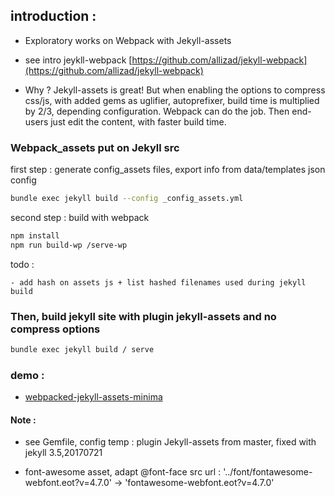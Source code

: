## introduction :

- Exploratory works on Webpack with Jekyll-assets

- see intro jeykll-webpack [https://github.com/allizad/jekyll-webpack](https://github.com/allizad/jekyll-webpack)

- Why ? Jekyll-assets is great! But when enabling the options to compress css/js, with added gems as uglifier, autoprefixer, build time is multiplied by 2/3, depending configuration. Webpack can do the job. Then end-users just edit the content, with faster build time.


### Webpack_assets put on Jekyll src

first step : generate config_assets files, export info from data/templates json config

```bash
bundle exec jekyll build --config _config_assets.yml
```

second step : build with webpack

```bash
npm install
npm run build-wp /serve-wp
```

todo : 
	
	- add hash on assets js + list hashed filenames used during jekyll build



### Then, build jekyll site with plugin jekyll-assets and no compress options

```bash
bundle exec jekyll build / serve
```


### demo :

- [webpacked-jekyll-assets-minima](https://d2m.tech/webpacked-jekyll-assets-minima/)





#### Note  :

- see Gemfile, config temp :  plugin Jekyll-assets from master, fixed with jekyll 3.5,20170721

- font-awesome asset, adapt @font-face src url : '../font/fontawesome-webfont.eot?v=4.7.0' -> 'fontawesome-webfont.eot?v=4.7.0'



